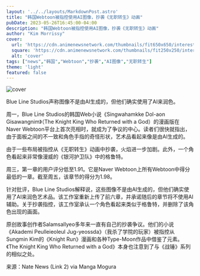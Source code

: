 ```yaml
---
layout: '../../layouts/MarkdownPost.astro'
title: "韩国Webtoon被指控使用AI图像，抄袭《无职转生》动画"
pubDate: 2023-05-26T16:45:00-04:00
description: "韩国Webtoon被指控使用AI图像，抄袭《无职转生》动画"
author: "Kim Morrissy"
cover:
  url: 'https://cdn.animenewsnetwork.com/thumbnails/fit650x650/interest/198458.jpg'
  square: 'https://cdn.animenewsnetwork.com/thumbnails/fit250x250/interest/198458.jpg'
  alt: 'cover'
tags: ["news","韩国","Webtoon","抄袭","AI图像","无职转生"]
theme: 'light'
featured: false
---
```


![cover](https://cdn.animenewsnetwork.com/thumbnails/fit650x650/interest/198458.jpg)

Blue Line Studios声称图像不是由AI生成的，但他们确实使用了AI来润色。

周一，Blue Line Studios的韩国Web小说《Singwahamkke Dol-aon Gisawangnim》（The Knight King Who Returned with a God）的漫画版在Naver Webtoon平台上首次亮相时，就成为了争议的中心。读者们很快就指出，由于面板之间的不一致和角色手指的奇怪形状，艺术品看起来像是由AI生成的。

由于一些布局被指控从《无职转生》动画中抄袭，火焰进一步加剧。此外，一个角色看起来非常像漫威的《银河护卫队》中的格鲁特。

周三，第一章的用户评分低至1.91。它是Naver Webtoon上所有Webtoon中得分最低的一章。截至周五，该章节的得分为1.98。

针对批评，Blue Line Studios解释说，这些图像不是由AI生成的，但他们确实使用了AI来润色艺术品。该工作室重新上传了前六章，并承诺随后的章节将不使用AI辅助。关于抄袭指控，该工作室承认一个角色看起来类似于格鲁特，并删除了该角色出现的画面。

原创故事创作者Salamsallyeo多年来一直有自己的抄袭争议。他们的小说《Akademi Peulleieoleul Jug-yeossda》（我杀了学院的玩家）被指控从Sungmin Kim的《Knight Run》漫画和各种Type-Moon作品中借鉴了元素。《The Knight King Who Returned with a God》本身也注意到了与《战锤》系列的相似之处。

来源：Nate News (Link 2) via Manga Mogura